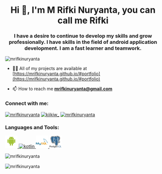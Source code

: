 <h1 align="center">Hi 👋, I'm M Rifki Nuryanta, you can call me Rifki</h1>
<h3 align="center">I have a desire to continue to develop my skills and grow professionally. I have skills in the field of android application development. I am a fast learner and teamwork.</h3>

<p align="left"> <img src="https://komarev.com/ghpvc/?username=mrifkinuryanta&label=Profile%20views&color=0e75b6&style=flat" alt="mrifkinuryanta" /> </p>

- 👨‍💻 All of my projects are available at [https://mrifkinuryanta.github.io/#portfolio](https://mrifkinuryanta.github.io/#portfolio)

- 📫 How to reach me **mrifkinuryanta@gmail.com**

<h3 align="left">Connect with me:</h3>
<p align="left">
<a href="https://linkedin.com/in/mrifkinuryanta" target="blank"><img align="center" src="https://raw.githubusercontent.com/rahuldkjain/github-profile-readme-generator/master/src/images/icons/Social/linked-in-alt.svg" alt="mrifkinuryanta" height="30" width="40" /></a>
<a href="https://instagram.com/kiikiw_" target="blank"><img align="center" src="https://raw.githubusercontent.com/rahuldkjain/github-profile-readme-generator/master/src/images/icons/Social/instagram.svg" alt="kiikiw_" height="30" width="40" /></a>
<a href="https://www.hackerrank.com/mrifkinuryanta" target="blank"><img align="center" src="https://raw.githubusercontent.com/rahuldkjain/github-profile-readme-generator/master/src/images/icons/Social/hackerrank.svg" alt="mrifkinuryanta" height="30" width="40" /></a>
</p>

<h3 align="left">Languages and Tools:</h3>
<p align="left"> <a href="https://developer.android.com" target="_blank" rel="noreferrer"> <img src="https://raw.githubusercontent.com/devicons/devicon/master/icons/android/android-original-wordmark.svg" alt="android" width="40" height="40"/> </a> <a href="https://kotlinlang.org" target="_blank" rel="noreferrer"> <img src="https://www.vectorlogo.zone/logos/kotlinlang/kotlinlang-icon.svg" alt="kotlin" width="40" height="40"/> </a> <a href="https://www.mysql.com/" target="_blank" rel="noreferrer"> <img src="https://raw.githubusercontent.com/devicons/devicon/master/icons/mysql/mysql-original-wordmark.svg" alt="mysql" width="40" height="40"/> </a> <a href="https://www.postgresql.org" target="_blank" rel="noreferrer"> <img src="https://raw.githubusercontent.com/devicons/devicon/master/icons/postgresql/postgresql-original-wordmark.svg" alt="postgresql" width="40" height="40"/> </a> </p>

<p><img align="center" src="https://github-readme-stats.vercel.app/api/top-langs?username=mrifkinuryanta&show_icons=true&locale=en&layout=compact" alt="mrifkinuryanta" /></p>

<p><img align="center" src="https://github-readme-streak-stats.herokuapp.com/?user=mrifkinuryanta&" alt="mrifkinuryanta" /></p>
